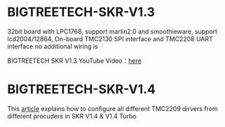 # BIGTREETECH-SKR-V1.3
32bit board with LPC1768, support marlin2.0 and smoothieware, support lcd2004/12864, On-board TMC2130 SPI interface and TMC2208 UART interface no additional wiring is 

BIGTREETECH SKR V1.3 YouTube Video：[here](https://www.youtube.com/watch?v=oaXfXkPYHpw&t=8s)
 
# BIGTREETECH-SKR-V1.4
This [article](https://3dwork.io/en/complete-guide-skr-v1-4-and-tmc2209) explains how to configure all different TMC2209 dirvers from different procuders in SKR V1.4 & V1.4 Turbo

